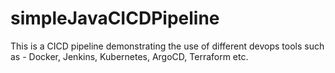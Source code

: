 # simpleJavaCICDPipeline
This is a CICD pipeline demonstrating the use of different devops tools such as - Docker, Jenkins, Kubernetes, ArgoCD, Terraform etc.
